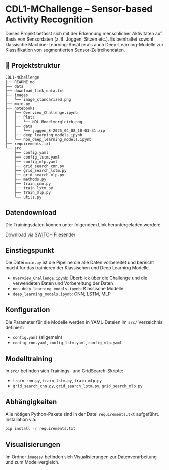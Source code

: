 # CDL1-MChallenge – Sensor-based Activity Recognition

Dieses Projekt befasst sich mit der Erkennung menschlicher Aktivitäten auf Basis von Sensordaten (z. B. Joggen, Sitzen etc.). Es beinhaltet sowohl klassische Machine-Learning-Ansätze als auch Deep-Learning-Modelle zur Klassifikation von segmentierten Sensor-Zeitreihendaten.

## 📁 Projektstruktur

```
CDL1-MChallenge
├── README.md
├── data
├── download_link_data.txt
├── images
│   └── image_standarized.png
├── main.py
├── notebooks
│   ├── Overview_Challenge.ipynb
│   ├── Plots
│   │   └── NDL_Modelvergleich.png
│   ├── data
│   │   └── joggen_8-2025_04_08_10-03-31.zip
│   ├── deep_learning_models.ipynb
│   └── non_deep_learning_models.ipynb
├── requirements.txt
└── src
    ├── config.yaml
    ├── config_lstm.yaml
    ├── config_mlp.yaml
    ├── grid_search_cnn.py
    ├── grid_search_lstm.py
    ├── grid_search_mlp.py
    ├── methods.py
    ├── train_cnn.py
    ├── train_lstm.py
    ├── train_mlp.py
    └── utils.py
```

## Datendownload

Die Trainingsdaten können unter folgendem Link heruntergeladen werden:

[Download via SWITCH Filesender](https://filesender.switch.ch/filesender2/?s=download&token=8ae33f29-bf81-4ccf-988a-d7f7b8bc010c)

## Einstiegspunkt

Die Datei `main.py` ist die Pipeline die alle Daten vorbereitet und bereicht macht für das trainieren der Klassischen und Deep Learning Modelle.

- `Overview_Challenge.ipynb`: Überblick über die Challenge und die verwendeten Daten und Vorbereitung der Daten
- `non_deep_learning_models.ipynb`: Klassische Modelle
- `deep_learning_models.ipynb`: CNN, LSTM, MLP

## Konfiguration

Die Parameter für die Modelle werden in YAML-Dateien im `src/` Verzeichnis definiert:

- `config.yaml` (allgemein)
- `config_cnn.yaml`, `config_lstm.yaml`, `config_mlp.yaml`

## Modelltraining

In `src/` befinden sich Trainings- und GridSearch-Skripte:

- `train_cnn.py`, `train_lstm.py`, `train_mlp.py`
- `grid_search_cnn.py`, `grid_search_lstm.py`, `grid_search_mlp.py`

## Abhängigkeiten

Alle nötigen Python-Pakete sind in der Datei `requirements.txt` aufgeführt. Installation via:

```bash
pip install -r requirements.txt
```

## Visualisierungen

Im Ordner `images/` befinden sich Visualisierungen zur Datenverarbeitung und zum Modellvergleich.
